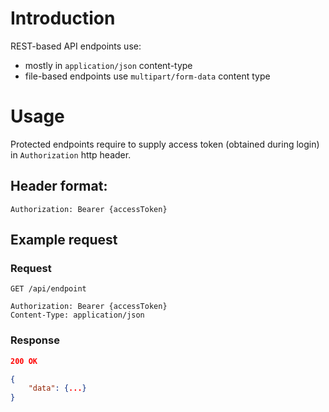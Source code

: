 # Introduction

REST-based API endpoints use:
* mostly in `application/json` content-type
* file-based endpoints use `multipart/form-data` content type

# Usage

Protected endpoints require to supply access token (obtained during login) in `Authorization` http header.

## Header format:
```
Authorization: Bearer {accessToken}
```

## Example request

### Request

```http
GET /api/endpoint

Authorization: Bearer {accessToken}
Content-Type: application/json
```

### Response

```json
200 OK

{
    "data": {...}
}
```
